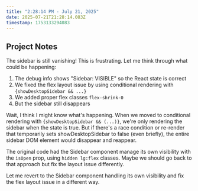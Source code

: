 ```yaml
---
title: "2:28:14 PM - July 21, 2025"
date: 2025-07-21T21:28:14.083Z
timestamp: 1753133294083
---
```


## Project Notes

The sidebar is still vanishing! This is frustrating. Let me think through what could be happening:

1. The debug info shows "Sidebar: VISIBLE" so the React state is correct
2. We fixed the flex layout issue by using conditional rendering with `{showDesktopSidebar && ...}`
3. We added proper flex classes `flex-shrink-0`
4. But the sidebar still disappears

Wait, I think I might know what's happening. When we moved to conditional rendering with `{showDesktopSidebar && (...)}`, we're only rendering the sidebar when the state is true. But if there's a race condition or re-render that temporarily sets showDesktopSidebar to false (even briefly), the entire sidebar DOM element would disappear and reappear.

The original code had the Sidebar component manage its own visibility with the `isOpen` prop, using `hidden lg:flex` classes. Maybe we should go back to that approach but fix the layout issue differently.

Let me revert to the Sidebar component handling its own visibility and fix the flex layout issue in a different way.
